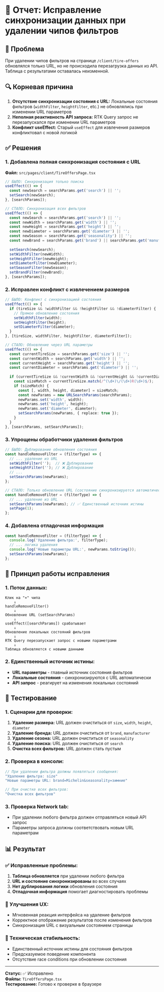 # 🔧 Отчет: Исправление синхронизации данных при удалении чипов фильтров

## 🚨 Проблема
При удалении чипов фильтров на странице `/client/tire-offers` обновлялся только URL, но не происходила перезагрузка данных из API. Таблица с результатами оставалась неизменной.

## 🔍 Корневая причина
1. **Отсутствие синхронизации состояния с URL:** Локальные состояния фильтров (`widthFilter`, `heightFilter`, etc.) не обновлялись при изменении URL параметров
2. **Неполная реактивность API запроса:** RTK Query запрос не перезапускался при изменении URL параметров
3. **Конфликт useEffect:** Старый `useEffect` для извлечения размеров конфликтовал с новой логикой

## ✅ Решения

### 1. Добавлена полная синхронизация состояния с URL
**Файл:** `src/pages/client/TireOffersPage.tsx`

```typescript
// БЫЛО: Синхронизация только поиска
useEffect(() => {
  const newSearch = searchParams.get('search') || '';
  setSearch(newSearch);
}, [searchParams]);

// СТАЛО: Синхронизация всех фильтров
useEffect(() => {
  const newSearch = searchParams.get('search') || '';
  const newWidth = searchParams.get('width') || '';
  const newHeight = searchParams.get('height') || '';
  const newDiameter = searchParams.get('diameter') || '';
  const newSeason = searchParams.get('seasonality') || '';
  const newBrand = searchParams.get('brand') || searchParams.get('manufacturer') || '';
  
  setSearch(newSearch);
  setWidthFilter(newWidth);
  setHeightFilter(newHeight);
  setDiameterFilter(newDiameter);
  setSeasonFilter(newSeason);
  setBrandFilter(newBrand);
}, [searchParams]);
```

### 2. Исправлен конфликт с извлечением размеров
```typescript
// БЫЛО: Конфликт с синхронизацией состояния
useEffect(() => {
  if (tireSize && !widthFilter && !heightFilter && !diameterFilter) {
    // Прямое обновление состояния
    setWidthFilter(width);
    setHeightFilter(height);
    setDiameterFilter(diameter);
  }
}, [tireSize, widthFilter, heightFilter, diameterFilter]);

// СТАЛО: Обновление через URL параметры
useEffect(() => {
  const currentTireSize = searchParams.get('size') || '';
  const currentWidth = searchParams.get('width') || '';
  const currentHeight = searchParams.get('height') || '';
  const currentDiameter = searchParams.get('diameter') || '';
  
  if (currentTireSize && !currentWidth && !currentHeight && !currentDiameter) {
    const sizeMatch = currentTireSize.match(/^(\d+)\/(\d+)R(\d+)$/);
    if (sizeMatch) {
      const [, width, height, diameter] = sizeMatch;
      const newParams = new URLSearchParams(searchParams);
      newParams.set('width', width);
      newParams.set('height', height);
      newParams.set('diameter', diameter);
      setSearchParams(newParams, { replace: true });
    }
  }
}, [searchParams, setSearchParams]);
```

### 3. Упрощены обработчики удаления фильтров
```typescript
// БЫЛО: Дублирование обновления состояния
const handleRemoveFilter = (filterType) => {
  // ... удаление из URL
  setWidthFilter('');  // ❌ Дублирование
  setHeightFilter(''); // ❌ Дублирование
  // ...
  setSearchParams(newParams);
};

// СТАЛО: Только обновление URL (состояние синхронизируется автоматически)
const handleRemoveFilter = (filterType) => {
  // ... удаление из URL
  setSearchParams(newParams); // ✅ Единственный источник истины
  setPage(1);
};
```

### 4. Добавлена отладочная информация
```typescript
const handleRemoveFilter = (filterType) => {
  console.log('Удаление фильтра:', filterType);
  // ... логика удаления
  console.log('Новые параметры URL:', newParams.toString());
  setSearchParams(newParams);
};
```

## 🔄 Принцип работы исправления

### 1. Поток данных:
```
Клик на "×" чипа
    ↓
handleRemoveFilter()
    ↓
Обновление URL (setSearchParams)
    ↓
useEffect([searchParams]) срабатывает
    ↓
Обновление локальных состояний фильтров
    ↓
RTK Query перезапускает запрос с новыми параметрами
    ↓
Таблица обновляется с новыми данными
```

### 2. Единственный источник истины:
- **URL параметры** - главный источник состояния фильтров
- **Локальные состояния** - синхронизируются с URL автоматически
- **API запрос** - реагирует на изменения локальных состояний

## 🧪 Тестирование

### 1. Сценарии для проверки:
1. **Удаление размера:** URL должен очиститься от `size`, `width`, `height`, `diameter`
2. **Удаление бренда:** URL должен очиститься от `brand`, `manufacturer`
3. **Удаление сезона:** URL должен очиститься от `seasonality`
4. **Удаление поиска:** URL должен очиститься от `search`
5. **Очистка всех фильтров:** URL должен стать пустым

### 2. Проверка в консоли:
```javascript
// При удалении фильтра должны появляться сообщения:
"Удаление фильтра: size"
"Новые параметры URL: brand=Michelin&seasonality=зимние"

// При очистке всех фильтров:
"Очистка всех фильтров"
```

### 3. Проверка Network tab:
- При удалении любого фильтра должен отправляться новый API запрос
- Параметры запроса должны соответствовать новым URL параметрам

## 📊 Результат

### ✅ Исправленные проблемы:
1. **Таблица обновляется** при удалении любого фильтра
2. **URL и состояние синхронизированы** во всех случаях
3. **Нет дублирования логики** обновления состояния
4. **Отладочная информация** помогает диагностировать проблемы

### 🎯 Улучшения UX:
- Мгновенная реакция интерфейса на удаление фильтров
- Корректное отображение результатов после изменения фильтров
- Синхронизация URL с визуальным состоянием страницы

### 🔧 Техническая стабильность:
- Единственный источник истины для состояния фильтров
- Предсказуемое поведение компонента
- Отсутствие race conditions при обновлении состояния

---

**Статус:** ✅ Исправлено  
**Файлы:** `TireOffersPage.tsx`  
**Тестирование:** Готово к проверке в браузере